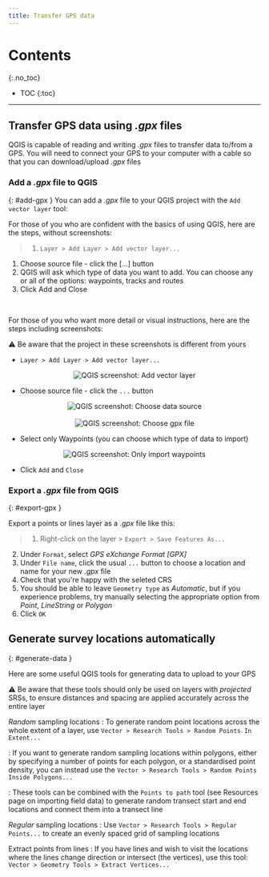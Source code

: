 ```yaml
---
title: Transfer GPS data
---
```


# Contents
{:.no_toc}

- TOC
{:toc}

---

## Transfer GPS data using *.gpx* files

QGIS is capable of reading and writing *.gpx* files to transfer data to/from a GPS.  You will need to connect your GPS to your computer with a cable so that you can download/upload *.gpx* files

### Add a *.gpx* file to QGIS
{: #add-gpx }
You can add a *.gpx* file to your QGIS project with the `Add vector layer` tool:

For those of you who are confident with the basics of using QGIS, here are the steps, without screenshots:
> 1. `Layer > Add Layer > Add vector layer...`
1. Choose source file - click the [...] button
2. QGIS will ask which type of data you want to add.  You can choose any or all of the options: waypoints, tracks and routes
3. Click Add and Close

<br>

For those of you who want more detail or visual instructions, here are the steps including screenshots:

:warning: Be aware that the project in these screenshots is different from yours


- `Layer > Add Layer > Add vector layer...`
<center><img src="{{site.baseurl}}/src/img/add-vector-qgis-018.png" alt="QGIS screenshot: Add vector layer"></center>

- Choose source file - click the `...` button
<center><img src="{{site.baseurl}}/src/img/add-vector-qgis-020.png" alt="QGIS screenshot: Choose data source"></center>
<br>
<center><img src="{{site.baseurl}}/src/img/add-vector-qgis-022.png" alt="QGIS screenshot: Choose gpx file"></center>

- Select only Waypoints (you can choose which type of data to import)
<center><img src="{{site.baseurl}}/src/img/add-vector-qgis-033.png" alt="QGIS screenshot: Only import waypoints"></center>

- Click `Add` and `Close`




### Export a *.gpx* file from QGIS
{: #export-gpx }

Export a points or lines layer as a *.gpx* file like this:
 > 1. Right-click on the layer > `Export > Save Features As...`
 2. Under `Format`, select *GPS eXchange Format [GPX]*
 3. Under `File name`, click the usual `...` button to choose a location and name for your new *.gpx* file
 4. Check that you're happy with the seleted CRS
 5. You should be able to leave `Geometry type` as *Automatic*, but if you experience problems, try manually selecting the appropriate option from *Point*, *LineString* or *Polygon*
 6. Click `OK`


## Generate survey locations automatically
{: #generate-data }

Here are some useful QGIS tools for generating data to upload to your GPS

:warning: Be aware that these tools should only be used on layers with *projected* SRSs, to ensure distances and spacing are applied accurately across the entire layer

*Random* sampling locations
: To generate random point locations across the whole extent of a layer, use `Vector > Research Tools > Random Points In Extent...`

: If you want to generate random sampling locations within polygons, either by specifying a number of points for each polygon, or a standardised point density, you can instead use the `Vector > Research Tools > Random Points Inside Polygons...`

: These tools can be combined with the `Points to path` tool (see Resources page on importing field data) to generate random transect start and end locations and connect them into a transect line

*Regular* sampling locations
: Use `Vector > Research Tools > Regular Points...` to create an evenly spaced grid of sampling locations

Extract points from lines
: If you have lines and wish to visit the locations where the lines change direction or intersect (the vertices), use this tool: `Vector > Geometry Tools > Extract Vertices...`

<!-- ## Generate survey locations by hand-drawing

Digitising -->
